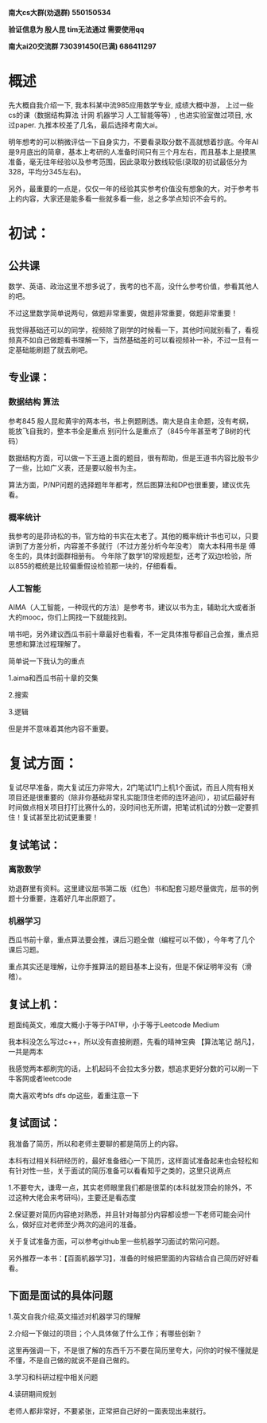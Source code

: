**南大cs大群(劝退群) 550150534**

**验证信息为 殷人昆 tim无法通过 需要使用qq**

**南大ai20交流群 730391450(已满)
 686411297**


# 概述
先大概自我介绍一下, 我本科某中流985应用数学专业, 成绩大概中游， 上过一些cs的课（数据结构算法 计网 机器学习 人工智能等等）, 也进实验室做过项目, 水过paper. 九推本校差了几名，最后选择考南大ai。

明年想考的可以稍微评估一下自身实力，不要看录取分数不高就想着抄底。今年AI是9月底出的简章，基本上考研的人准备时间只有三个月左右，而且基本上是摸黑准备，毫无往年经验以及参考范围，因此录取分数线较低(录取的初试最低分为328，平均分345左右)。

另外，最重要的一点是，仅仅一年的经验其实参考价值没有想象的大，对于参考书上的内容，大家还是能多看一些就多看一些，总之多学点知识不会亏的。

# 初试：

## 公共课
数学、英语、政治这里不想多说了，我考的也不高，没什么参考价值，参看其他人的吧。

不过这里数学简单说两句，做题非常重要，做题非常重要，做题非常重要！

我觉得基础还可以的同学，视频除了刚学的时候看一下，其他时间就别看了，看视频真不如自己做题看书理解一下，当然基础差的可以看视频补一补，不过一旦有一定基础能刷题了就去刷吧。

## 专业课：

### 数据结构 算法

参考845 殷人昆和黄宇的两本书，书上例题刷透。南大是自主命题，没有考纲，能放飞自我的，整本书全是重点 别问什么是重点了（845今年甚至考了B树的代码）

数据结构方面，可以做一下王道上面的题目，很有帮助，但是王道书内容比殷书少了一些，比如广义表，还是要以殷书为主。

算法方面，P/NP问题的选择题年年都考，然后图算法和DP也很重要，建议优先看。


### 概率统计

我参考的是茆诗松的书，官方给的书实在太老了。其他的概率统计书也可以，只要讲到了方差分析，内容差不多就行（不过方差分析今年没考）
南大本科用书是 傅冬生的，具体封面群相册有。
今年除了数学1的常规题型，还考了双边t检验，所以855的概统是比较偏重假设检验那一块的，仔细看看。

### 人工智能  

AIMA（人工智能，一种现代的方法）是参考书，建议以书为主，辅助北大或者浙大的mooc，你们上网找一下就能找到。

啃书吧，另外建议西瓜书前十章最好也看看，不一定具体推导都自己会推，重点把思想和算法过程理解了。

简单说一下我认为的重点

1.aima和西瓜书前十章的交集

2.搜索

3.逻辑

但是并不意味着其他内容不重要。


# 复试方面：

复试尽早准备，南大复试压力非常大，2门笔试1门上机1个面试，而且人院有相关项目还是很重要的（除非你基础非常扎实能顶住老师的连环追问），初试后最好有时间做点相关项目打打比赛什么的，没时间也无所谓，把笔试机试的分数一定要抓住！复试甚至比初试更重要！

## 复试笔试：

### 离散数学

劝退群里有资料。这里建议屈书第二版（红色）书和配套习题尽量做完，屈书的例题十分重要，连着好几年出原题了。

### 机器学习

西瓜书前十章，重点算法要会推，课后习题全做（编程可以不做），今年考了几个课后习题。

重点其实还是理解，让你手推算法的题目基本上没有，但是不保证明年没有（滑稽）。

## 复试上机：

题面纯英文，难度大概小于等于PAT甲，小于等于Leetcode Medium

我本科没怎么写过c++，所以没有直接刷题，先看的晴神宝典 【算法笔记 胡凡】，一共是两本

我感觉两本都刷完的话，上机起码不会拉太多分数，想追求更好分数的可以刷一下牛客网或者leetcode

南大喜欢考bfs dfs dp这些，着重注意一下

## 复试面试：

我准备了简历，所以和老师主要聊的都是简历上的内容。

本科有过相关科研经历的，最好准备细心一下简历，这样面试准备起来也会轻松和有针对性一些，关于面试的简历准备可以看看知乎之类的，这里只说两点

1.不要夸大，谦卑一点，其实老师眼里我们都是很菜的(本科就发顶会的除外，不过这种大佬会来考研吗)，主要还是看态度

2.保证要对简历内容绝对熟悉，并且针对每部分内容都设想一下老师可能会问什么，做好应对老师至少两次的追问的准备。

关于复试准备方面，可以参考github里一些机器学习面试的常问问题。

另外推荐一本书：【百面机器学习】，准备的时候把里面的内容结合自己简历好好看看。


## 下面是面试的具体问题

1.英文自我介绍;英文描述对机器学习的理解

2.介绍一下做过的项目；个人具体做了什么工作；有哪些创新？

这里再强调一下，不是很了解的东西千万不要在简历里夸大，问你的时候不懂就是不懂，不是自己做的就说不是自己做的。

3.学习和科研过程中相关问题

4.读研期间规划

老师人都非常好，不要紧张，正常把自己好的一面表现出来就行。


